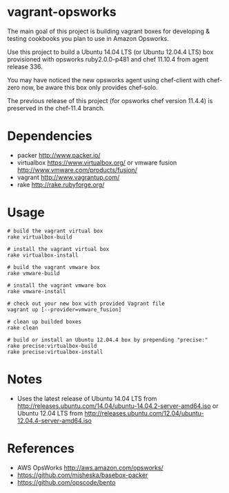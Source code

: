 # vagrant-opsworks

The main goal of this project is building vagrant boxes for developing & testing cookbooks you plan to use in Amazon Opsworks.

Use this project to build a Ubuntu 14.04 LTS (or Ubuntu 12.04.4 LTS) box provisioned with opsworks ruby2.0.0-p481 and chef 11.10.4 from agent release 336.

You may have noticed the new opsworks agent using chef-client with chef-zero now, be aware this box only provides chef-solo.

The previous release of this project (for opsworks chef version 11.4.4) is preserved in the chef-11.4 branch.

# Dependencies

* packer http://www.packer.io/
* virtualbox https://www.virtualbox.org/ or vmware fusion http://www.vmware.com/products/fusion/
* vagrant http://www.vagrantup.com/
* rake http://rake.rubyforge.org/

# Usage

    # build the vagrant virtual box
    rake virtualbox-build

    # install the vagrant virtual box
    rake virtualbox-install

    # build the vagrant vmware box
    rake vmware-build

    # install the vagrant vmware box
    rake vmware-install

    # check out your new box with provided Vagrant file
    vagrant up [--provider=vmware_fusion]

    # clean up builded boxes
    rake clean

    # build or install an Ubuntu 12.04.4 box by prepending "precise:"
    rake precise:virtualbox-build
    rake precise:virtualbox-install

# Notes

* Uses the latest release of Ubuntu 14.04 LTS from http://releases.ubuntu.com/14.04/ubuntu-14.04.2-server-amd64.iso or Ubuntu 12.04 LTS from http://releases.ubuntu.com/12.04/ubuntu-12.04.4-server-amd64.iso

# References
* AWS OpsWorks http://aws.amazon.com/opsworks/
* https://github.com/misheska/basebox-packer
* https://github.com/opscode/bento
